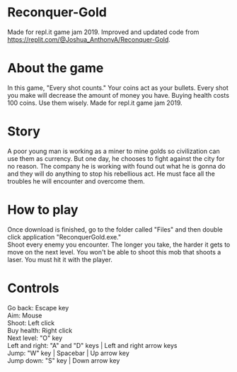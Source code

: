 # Reconquer-Gold
Made for repl.it game jam 2019. Improved and updated code from https://replit.com/@Joshua_AnthonyA/Reconquer-Gold.

# About the game
In this game, "Every shot counts." Your coins act as your bullets. Every shot you make will decrease the amount of money you have. Buying health costs 100 coins. Use them wisely. Made for repl.it game jam 2019.

# Story
A poor young man is working as a miner to mine golds so civilization can use them as currency. But one day, he chooses to fight against the city for no reason. The company he is working with found out what he is gonna do and they will do anything to stop his rebellious act. He must face all the troubles he will encounter and overcome them.

# How to play
Once download is finished, go to the folder called "Files" and then double click application "ReconquerGold.exe." <br />
Shoot every enemy you encounter. The longer you take, the harder it gets to move on the next level. You won't be able to shoot this mob that shoots a laser. You must hit it with the player.

# Controls
Go back: Escape key <br />
Aim: Mouse <br />
Shoot: Left click <br />
Buy health: Right click <br />
Next level: "O" key <br />
Left and right: "A" and "D" keys | Left and right arrow keys <br />
Jump: "W" key | Spacebar | Up arrow key <br />
Jump down: "S" key | Down arrow key <br />
